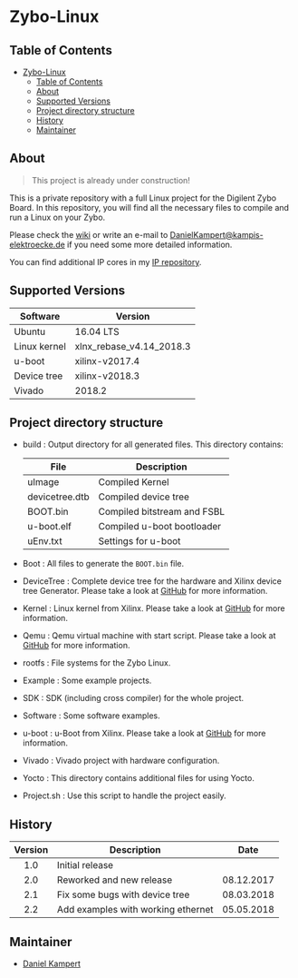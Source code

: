# Zybo-Linux

## Table of Contents

- [Zybo-Linux](#zybo-linux)
  - [Table of Contents](#table-of-contents)
  - [About](#about)
  - [Supported Versions](#supported-versions)
  - [Project directory structure](#project-directory-structure)
  - [History](#history)
  - [Maintainer](#maintainer)

## About

> This project is already under construction!

This is a private repository with a full Linux project for the Digilent Zybo Board.
In this repository, you will find all the necessary files to compile and run a Linux on your Zybo.

Please check the [wiki](https://gitlab.com/Kampi/Zybo-Linux/wikis/home) or write an e-mail to <DanielKampert@kampis-elektroecke.de> if you need some more detailed information.

You can find additional IP cores in my [IP repository](https://gitlab.com/Kampi/IP).

## Supported Versions

| **Software** | **Version** |
|-------------------|----------------------------|
| Ubuntu | 16.04 LTS |
| Linux kernel | xlnx_rebase_v4.14_2018.3 |
| u-boot | xilinx-v2017.4 |
| Device tree | xilinx-v2018.3 |
| Vivado | 2018.2 |

## Project directory structure

- build : Output directory for all generated files. This directory contains:

    | **File**             | **Description**                 |
    |------------------|----------------------------|
    | uImage             | Compiled Kernel              |
    | devicetree.dtb     | Compiled device tree         |
    | BOOT.bin           | Compiled bitstream and FSBL  |
    | u-boot.elf         | Compiled u-boot bootloader   |
    | uEnv.txt | Settings for u-boot          |

- Boot : All files to generate the `BOOT.bin` file.
- DeviceTree : Complete device tree for the hardware and Xilinx device tree Generator. Please take a look at [GitHub](https://github.com/Xilinx/device-tree-xlnx) for more information.
- Kernel : Linux kernel from Xilinx. Please take a look at [GitHub](https://github.com/Xilinx/linux-xlnx) for more information.
- Qemu : Qemu virtual machine with start script. Please take a look at [GitHub](https://github.com/Xilinx/qemu) for more information.
- rootfs : File systems for the Zybo Linux.
- Example : Some example projects.
- SDK : SDK (including cross compiler) for the whole project.
- Software : Some software examples.
- u-boot : u-Boot from Xilinx. Please take a look at [GitHub](https://github.com/Xilinx/u-boot-xlnx) for more information.
- Vivado : Vivado project with hardware configuration.
- Yocto : This directory contains additional files for using Yocto.
- Project.sh : Use this script to handle the project easily.

## History

| Version   | Description                    | Date       |
|:---------:|------------------------------|:----------:|
| 1.0       | Initial release                |            |
| 2.0       | Reworked and new release       | 08.12.2017 |
| 2.1       | Fix some bugs with device tree | 08.03.2018 |
| 2.2       | Add examples with working ethernet  | 05.05.2018 |

## Maintainer

- [Daniel Kampert](DanielKampert@kampis-elektroecke.de)

